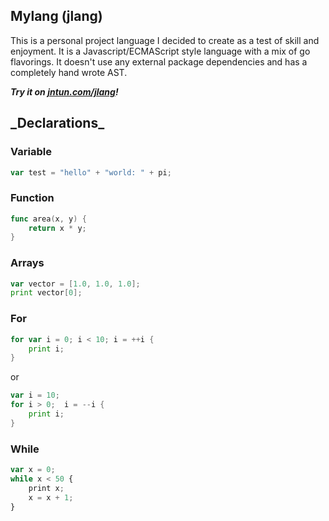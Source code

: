 <h2>Mylang (jlang)</h2>
<p>This is a personal project language I decided to create as a test of skill and enjoyment.
It is a  Javascript/ECMAScript style language with a mix of go flavorings. It doesn't use any external package dependencies and has a completely hand wrote AST. 

**_Try it on [jntun.com/jlang](https://jntun.com/jlang)!_**
</p>

<h2>_Declarations_</h2>
<h3>Variable</h3>

```go
var test = "hello" + "world: " + pi;
```

<h3>Function</h3>

```go
func area(x, y) {
    return x * y;
}
```

<h3>Arrays</h3>

```go
var vector = [1.0, 1.0, 1.0];
print vector[0];
```

<h3>For</h3>

```go
for var i = 0; i < 10; i = ++i {
	print i;
}
```

<p>or</p>

```go
var i = 10;
for i > 0;  i = --i {
    print i;
}
```

<h3>While</h3>

```javascript
var x = 0;
while x < 50 {
    print x;
    x = x + 1;
}
```